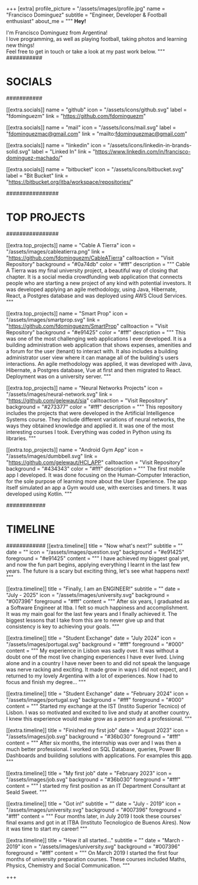 +++
[extra]
profile_picture = "/assets/images/profile.jpg"
name = "Francisco Dominguez"
subtitle = "Engineer, Developer & Football enthusiast"
about_me = """
**Hey!**

I'm Francisco Dominguez from Argentina!  
I love programming, as well as playing football, taking photos and learning new things!  
Feel free to get in touch or take a look at my past work below.
"""
###########
# SOCIALS #
###########

[[extra.socials]]
name = "github"
icon = "/assets/icons/github.svg"
label = "fdominguezm"
link = "https://github.com/fdominguezm"

[[extra.socials]]
name = "mail"
icon = "/assets/icons/mail.svg"
label = "fdominguezmac@gmail.com"
link = "mailto:fdominguezmac@gmail.com"

[[extra.socials]]
name = "linkedin"
icon = "/assets/icons/linkedin-in-brands-solid.svg"
label = "Linked In"
link = "https://www.linkedin.com/in/francisco-dominguez-machado/"

[[extra.socials]]
name = "bitbucket"
icon = "/assets/icons/bitbucket.svg"
label = "Bit Bucket"
link = "https://bitbucket.org/itba/workspace/repositories/"

################
# TOP PROJECTS #
################

[[extra.top_projects]]
name = "Cable A Tierra"
icon = "/assets/images/cableatierra.png"
link = "https://github.com/fdominguezm/CableATierra"
calltoaction = "Visit Repository"
background = "#0a74db"
color = "#fff"
description = """
Cable A Tierra was my final university project, a beautiful way of closing that chapter. It is a social media crowdfunding web application that connects people who are starting a new project of any kind with potential investors. It was developed applying an agile methodology, using Java, Hibernate, React, a Postgres database and was deployed using AWS Cloud Services.
"""

[[extra.top_projects]]
name = "Smart Prop"
icon = "/assets/images/smartprop.svg"
link = "https://github.com/fdominguezm/SmartProp"
calltoaction = "Visit Repository"
background = "#e91425"
color = "#fff"
description = """
This was one of the most challenging web applications I ever developed. It is a building administration web application that shows expenses, amenities and a forum for the user (tenant) to interact with. It also includes a building administrator user view where it can manage all of the building's users interactions. An agile methodology was applied, it was developed with Java, Hibernate, a Postgres database, Vue at first and then migrated to React. Deployment was on a university server.
"""

[[extra.top_projects]]
name = "Neural Networks Projects"
icon = "/assets/images/neural-network.svg"
link = "https://github.com/gelewaut/sia"
calltoaction = "Visit Repository"
background = "#273377"
color = "#fff"
description = """
This repository includes the projects that were developed in the Artificial Intelligence Systems course. They include different variations of neural networks, the ways they obtained knowledge and applied it. It was one of the most interesting courses I took. Everything was coded in Python using its libraries.
"""

[[extra.top_projects]]
name = "Android Gym App"
icon = "/assets/images/dumbbell.svg"
link = "https://github.com/gelewaut/HCI_APP"
calltoaction = "Visit Repository"
background = "#434343"
color = "#fff"
description = """
The first mobile app I developed. It was done focusing on the Human-Computer Interaction, for the sole purpose of learning more about the User Experience. The app itself simulated an app a Gym would use, with exercises and timers. It was developed using Kotlin. 
"""

############
# TIMELINE #
############
[[extra.timeline]]
title = "Now what's next?"
subtitle = ""
date = ""
icon = "/assets/images/question.svg"
background = "#e91425"
foreground = "#e91425"
content = """
I have achieved my biggest goal yet, and now the fun part begins, applying everything I learnt in the last few years. The future is a scary but exciting thing, let's see what happens next!
"""

[[extra.timeline]]
title = "Finally, I am an ENGINEER!"
subtitle = ""
date = "July - 2025"
icon = "/assets/images/university.svg"
background = "#007396"
foreground = "#fff"
content = """
After six years, I graduated as a Software Engineer at Itba. I felt so much happiness and accomplishment. It was my main goal for the last few years and I finally achieved it. The biggest lessons that I take from this are to never give up and that consistency is key to achieving your goals.
"""

[[extra.timeline]]
title = "Student Exchange"
date = "July 2024"
icon = "/assets/images/portugal.svg"
background = "#fff"
foreground = "#000"
content = """
My experience in Lisbon was sadly over. It was without a doubt one of the most live changing experiences I have ever lived. Living alone and in a country I have never been to and did not speak the language was nerve racking and exciting. It made grow in ways I did not expect, and I returned to my lovely Argentina with a lot of experiences. Now I had to focus and finish my degree...
"""

[[extra.timeline]]
title = "Student Exchange"
date = "February 2024"
icon = "/assets/images/portugal.svg"
background = "#fff"
foreground = "#000"
content = """
Started my exchange at the IST (Instito Superior Tecnico) of Lisbon. I was so motivated and excited to live and study at another country. I knew this experience would make grow as a person and a professional.
"""

[[extra.timeline]]
title = "Finished my first job"
date = "August 2023"
icon = "/assets/images/job.svg"
background = "#36b030"
foreground = "#fff"
content = """
After six months, the internship was over and I was then a much better professional. I worked on SQL Database, queries, Power BI Dashboards and buiilding solutions with applications.  For examples this [app](https://github.com/fdominguezm/ContainerVesselSearchWebApp).
"""

[[extra.timeline]]
title = "My first job"
date = "February 2023"
icon = "/assets/images/job.svg"
background = "#36b030"
foreground = "#fff"
content = """
I started my first position as an IT Department Consultant at Seald Sweet. 
"""

[[extra.timeline]]
title = "Got in!"
subtitle = ""
date = "July - 2019"
icon = "/assets/images/university.svg"
background = "#007396"
foreground = "#fff"
content = """
Four months later, in July 2019 I took these courses' final exams and got in at ITBA (Instituto Tecnologico de Buenos Aires). Now it was time to start my career!
"""

[[extra.timeline]]
title = "How it all started..."
subtitle = ""
date = "March - 2019"
icon = "/assets/images/university.svg"
background = "#007396"
foreground = "#fff"
content = """
On March 2019 I started the first four months of university preparation courses. These courses included Maths, Physics, Chemistry and Social Communication.
"""

+++
